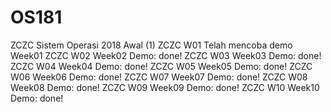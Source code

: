 # OS181
ZCZC Sistem Operasi 2018 Awal (1)
ZCZC W01 Telah mencoba demo Week01
ZCZC W02 Week02 Demo: done!
ZCZC W03 Week03 Demo: done!
ZCZC W04 Week04 Demo: done!
ZCZC W05 Week05 Demo: done!
ZCZC W06 Week06 Demo: done!
ZCZC W07 Week07 Demo: done!
ZCZC W08 Week08 Demo: done!
ZCZC W09 Week09 Demo: done!
ZCZC W10 Week10 Demo: done!

